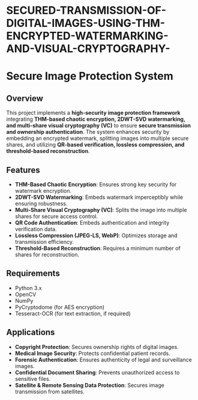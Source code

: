 # SECURED-TRANSMISSION-OF-DIGITAL-IMAGES-USING-THM-ENCRYPTED-WATERMARKING-AND-VISUAL-CRYPTOGRAPHY-
# Secure Image Protection System

## Overview
This project implements a **high-security image protection framework** integrating **THM-based chaotic encryption, 2DWT-SVD watermarking, and multi-share visual cryptography (VC)** to ensure **secure transmission and ownership authentication**. The system enhances security by embedding an encrypted watermark, splitting images into multiple secure shares, and utilizing **QR-based verification, lossless compression, and threshold-based reconstruction**.

## Features
- **THM-Based Chaotic Encryption**: Ensures strong key security for watermark encryption.
- **2DWT-SVD Watermarking**: Embeds watermark imperceptibly while ensuring robustness.
- **Multi-Share Visual Cryptography (VC)**: Splits the image into multiple shares for secure access control.
- **QR Code Authentication**: Embeds authentication and integrity verification data.
- **Lossless Compression (JPEG-LS, WebP)**: Optimizes storage and transmission efficiency.
- **Threshold-Based Reconstruction**: Requires a minimum number of shares for reconstruction.

## Requirements
- Python 3.x
- OpenCV
- NumPy
- PyCryptodome (for AES encryption)
- Tesseract-OCR (for text extraction, if required)

## Applications
- **Copyright Protection**: Secures ownership rights of digital images.
- **Medical Image Security**: Protects confidential patient records.
- **Forensic Authentication**: Ensures authenticity of legal and surveillance images.
- **Confidential Document Sharing**: Prevents unauthorized access to sensitive files.
- **Satellite & Remote Sensing Data Protection**: Secures image transmission from satellites.

